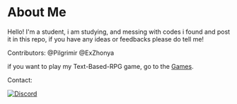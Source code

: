 # About Me

Hello! I'm a student, i am studying, and messing with codes i found and post it in this repo, if you have any ideas or feedbacks please do tell me!

Contributors: @Pilgrimir @ExZhonya


if you want to play my Text-Based-RPG game, go to the [Games](https://github.com/ExZhonya/Codes/tree/main/Game).


Contact:

[![Discord](https://img.shields.io/badge/Discord-%237289DA.svg?logo=discord&logoColor=white)](https://discord.com/users/557475840171048962)
